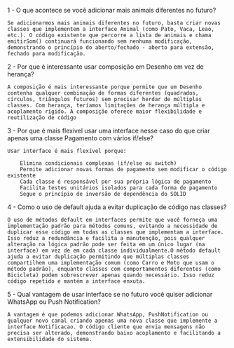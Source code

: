 1 - O que acontece se você adicionar mais animais diferentes no futuro?
    
    Se adicionarmos mais animais diferentes no futuro, basta criar novas classes que implementem a interface Animal (como Pato, Vaca, Leao, etc.). O código existente que percorre a lista de animais e chama emitirSom() continuará funcionando sem nenhuma modificação, demonstrando o princípio do aberto/fechado - aberto para extensão, fechado para modificação.

2 - Por que é interessante usar composição em Desenho em vez de herança?
    
    A composição é mais interessante porque permite que um Desenho contenha qualquer combinação de formas diferentes (quadrados, círculos, triângulos futuros) sem precisar herdar de múltiplas classes. Com herança, teríamos limitações de herança múltipla e acoplamento rígido. A composição oferece maior flexibilidade e reutilização de código

3 - Por que é mais flexível usar uma interface nesse caso do que criar apenas uma classe Pagamento com vários if/else?
    
    Usar interface é mais flexível porque:

        Elimina condicionais complexas (if/else ou switch)    
        Permite adicionar novas formas de pagamento sem modificar o código existente    
        Cada classe é responsável por sua própria lógica de pagamento    
        Facilita testes unitários isolados para cada forma de pagamento
        Segue o princípio de inversão de dependência do SOLID

4 - Como o uso de default ajuda a evitar duplicação de código nas classes?
    
    O uso de métodos default em interfaces permite que você forneça uma implementação padrão para métodos comuns, evitando a necessidade de duplicar esse código em todas as classes que implementam a interface. Isso reduz a redundância e facilita a manutenção, pois qualquer alteração na lógica padrão pode ser feita em um único lugar (na interface) em vez de em cada classe individualmente.O método default ajuda a evitar duplicação permitindo que múltiplas classes compartilhem uma implementação comum (como Carro e Moto que usam o método padrão), enquanto classes com comportamentos diferentes (como Bicicleta) podem sobrescrever apenas quando necessário. Isso reduz código repetido e mantém a interface enxuta.

5 - Qual vantagem de usar interface se no futuro você quiser adicionar WhatsApp ou Push Notification?
    
    A vantagem é que podemos adicionar WhatsApp, PushNotification ou qualquer novo canal criando apenas uma nova classe que implemente a interface Notificacao. O código cliente que envia mensagens não precisa ser alterado, demonstrando baixo acoplamento e facilitando a extensibilidade do sistema.